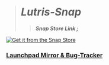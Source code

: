 
> # **_Lutris-Snap_**
>
>> **_Snap Store Link ;_**

[![Get it from the Snap Store](https://snapcraft.io/static/images/badges/en/snap-store-black.svg)](https://snapcraft.io/lutris)


### [Launchpad Mirror & Bug-Tracker](https://launchpad.net/lutris-snap)
